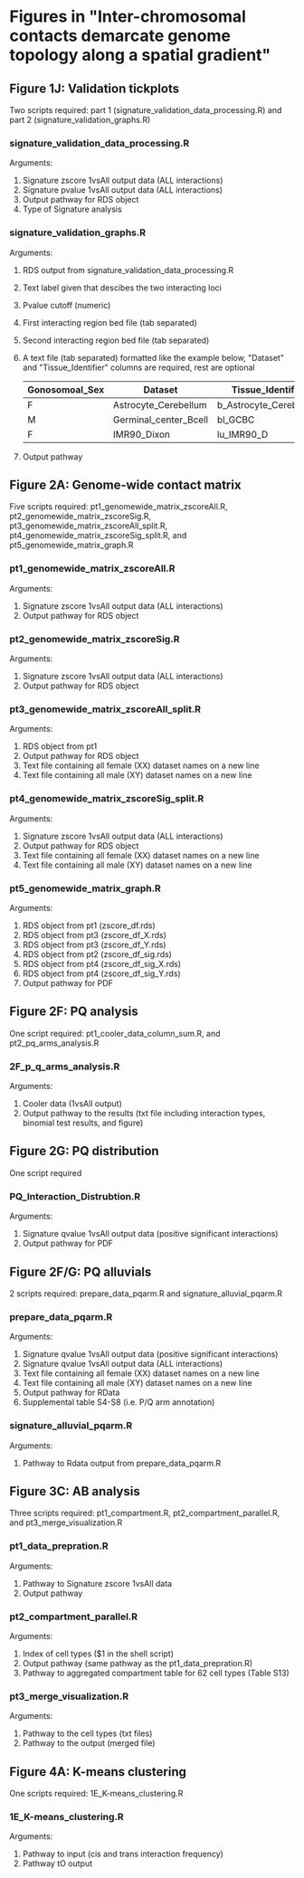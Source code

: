 # Figures in "Inter-chromosomal contacts demarcate genome topology along a spatial gradient"

## Figure 1J: Validation tickplots
Two scripts required: part 1 (signature_validation_data_processing.R) and part 2 (signature_validation_graphs.R)
### signature_validation_data_processing.R 
Arguments: 
1. Signature zscore 1vsAll output data (ALL interactions)
2. Signature pvalue 1vsAll output data (ALL interactions)
3. Output pathway for RDS object
4. Type of Signature analysis
### signature_validation_graphs.R
Arguments: 
1. RDS output from signature_validation_data_processing.R
2. Text label given that descibes the two interacting loci
3. Pvalue cutoff (numeric)
4. First interacting region bed file (tab separated)
5. Second interacting region bed file (tab separated)
6. A text file (tab separated) formatted like the example below, "Dataset" and "Tissue_Identifier" columns are required, rest are optional
   
    | Gonosomoal_Sex | Dataset               | Tissue_Identifier      | Tissue_Group | Germ_Layer | Group_ID |
    |----------------|-----------------------|------------------------|--------------|------------|----------|
    | F              | Astrocyte_Cerebellum  | b_Astrocyte_Cerebellum | Brain        | Ectoderm   | 1        |
    | M              | Germinal_center_Bcell | bl_GCBC                | Blood        | Mesoderm   | 2        |
    | F              | IMR90_Dixon           | lu_IMR90_D             | Lung         | Endoderm   | 3        |
    
8. Output pathway


## Figure 2A: Genome-wide contact matrix
Five scripts required: pt1_genomewide_matrix_zscoreAll.R, pt2_genomewide_matrix_zscoreSig.R, pt3_genomewide_matrix_zscoreAll_split.R, pt4_genomewide_matrix_zscoreSig_split.R, and pt5_genomewide_matrix_graph.R
### pt1_genomewide_matrix_zscoreAll.R
Arguments:
1. Signature zscore 1vsAll output data (ALL interactions)
2. Output pathway for RDS object
### pt2_genomewide_matrix_zscoreSig.R
Arguments:
1. Signature zscore 1vsAll output data (ALL interactions)
2. Output pathway for RDS object
### pt3_genomewide_matrix_zscoreAll_split.R
Arguments:
1. RDS object from pt1
2. Output pathway for RDS object
3. Text file containing all female (XX) dataset names on a new line
4. Text file containing all male (XY) dataset names on a new line
### pt4_genomewide_matrix_zscoreSig_split.R
Arguments:
1. Signature zscore 1vsAll output data (ALL interactions)
2. Output pathway for RDS object
3. Text file containing all female (XX) dataset names on a new line
4. Text file containing all male (XY) dataset names on a new line
### pt5_genomewide_matrix_graph.R
Arguments:
1. RDS object from pt1 (zscore_df.rds)
2. RDS object from pt3 (zscore_df_X.rds)
3. RDS object from pt3 (zscore_df_Y.rds)
4. RDS object from pt2 (zscore_df_sig.rds)
5. RDS object from pt4 (zscore_df_sig_X.rds)
6. RDS object from pt4 (zscore_df_sig_Y.rds)
7. Output pathway for PDF


## Figure 2F: PQ analysis
One script required: pt1_cooler_data_column_sum.R, and pt2_pq_arms_analysis.R
### 2F_p_q_arms_analysis.R
Arguments:
1. Cooler data (1vsAll output)
2. Output pathway to the results (txt file including interaction types, binomial test results, and figure)

## Figure 2G: PQ distribution
One script required
### PQ_Interaction_Distrubtion.R
Arguments:
1. Signature qvalue 1vsAll output data (positive significant interactions)
2. Output pathway for PDF


## Figure 2F/G: PQ alluvials
2 scripts required: prepare_data_pqarm.R and signature_alluvial_pqarm.R
### prepare_data_pqarm.R
Arguments:
1. Signature qvalue 1vsAll output data (positive significant interactions)
2. Signature qvalue 1vsAll output data (ALL interactions)
3. Text file containing all female (XX) dataset names on a new line
4. Text file containing all male (XY) dataset names on a new line
5. Output pathway for RData
6. Supplemental table S4-S8 (i.e. P/Q arm annotation)
### signature_alluvial_pqarm.R
Arguments:
1. Pathway to Rdata output from prepare_data_pqarm.R


## Figure 3C: AB analysis
Three scripts required: pt1_compartment.R, pt2_compartment_parallel.R, and pt3_merge_visualization.R
### pt1_data_prepration.R
Arguments:
1. Pathway to Signature zscore 1vsAll data
2. Output pathway
### pt2_compartment_parallel.R
Arguments:
1. Index of cell types ($1 in the shell script)
2. Output pathway (same pathway as the pt1_data_prepration.R)
3. Pathway to aggregated compartment table for 62 cell types (Table S13)
###  pt3_merge_visualization.R   
Arguments:
1. Pathway to the cell types (txt files)
2. Pathway to the output (merged file)

## Figure 4A: K-means clustering
One scripts required: 1E_K-means_clustering.R
### 1E_K-means_clustering.R
Arguments: 
1. Pathway to input (cis and trans interaction frequency)
2. Pathway tO output
